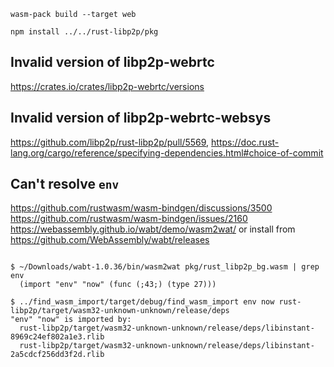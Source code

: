 ```
wasm-pack build --target web

npm install ../../rust-libp2p/pkg
```

## Invalid version of libp2p-webrtc
https://crates.io/crates/libp2p-webrtc/versions

## Invalid version of libp2p-webrtc-websys
https://github.com/libp2p/rust-libp2p/pull/5569, https://doc.rust-lang.org/cargo/reference/specifying-dependencies.html#choice-of-commit

## Can't resolve `env`
https://github.com/rustwasm/wasm-bindgen/discussions/3500
https://github.com/rustwasm/wasm-bindgen/issues/2160
https://webassembly.github.io/wabt/demo/wasm2wat/ or install from https://github.com/WebAssembly/wabt/releases
```

$ ~/Downloads/wabt-1.0.36/bin/wasm2wat pkg/rust_libp2p_bg.wasm | grep env
  (import "env" "now" (func (;43;) (type 27)))

$ ../find_wasm_import/target/debug/find_wasm_import env now rust-libp2p/target/wasm32-unknown-unknown/release/deps 
"env" "now" is imported by:
  rust-libp2p/target/wasm32-unknown-unknown/release/deps/libinstant-8969c24ef802a1e3.rlib
  rust-libp2p/target/wasm32-unknown-unknown/release/deps/libinstant-2a5cdcf256dd3f2d.rlib
```
